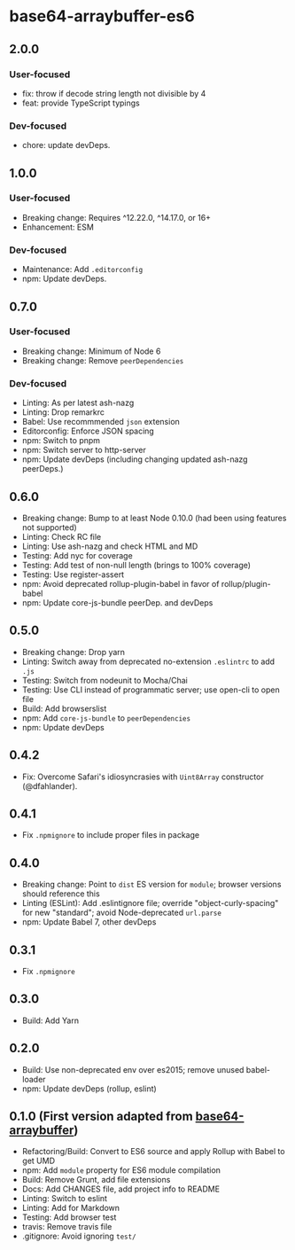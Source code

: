 # base64-arraybuffer-es6

## 2.0.0

### User-focused

- fix: throw if decode string length not divisible by 4
- feat: provide TypeScript typings

### Dev-focused

- chore: update devDeps.

## 1.0.0

### User-focused

- Breaking change: Requires ^12.22.0, ^14.17.0, or 16+
- Enhancement: ESM

### Dev-focused

- Maintenance: Add `.editorconfig`
- npm: Update devDeps.

## 0.7.0

### User-focused
- Breaking change: Minimum of Node 6
- Breaking change: Remove `peerDependencies`

### Dev-focused
- Linting: As per latest ash-nazg
- Linting: Drop remarkrc
- Babel: Use recommmended `json` extension
- Editorconfig: Enforce JSON spacing
- npm: Switch to pnpm
- npm: Switch server to http-server
- npm: Update devDeps (including changing updated ash-nazg peerDeps.)

## 0.6.0

- Breaking change: Bump to at least Node 0.10.0 (had been using features not supported)
- Linting: Check RC file
- Linting: Use ash-nazg and check HTML and MD
- Testing: Add nyc for coverage
- Testing: Add test of non-null length (brings to 100% coverage)
- Testing: Use register-assert
- npm: Avoid deprecated rollup-plugin-babel in favor of rollup/plugin-babel
- npm: Update core-js-bundle peerDep. and devDeps

## 0.5.0

- Breaking change: Drop yarn
- Linting: Switch away from deprecated no-extension `.eslintrc` to add `.js`
- Testing: Switch from nodeunit to Mocha/Chai
- Testing: Use CLI instead of programmatic server; use open-cli to open file
- Build: Add browserslist
- npm: Add `core-js-bundle` to `peerDependencies`
- npm: Update devDeps

## 0.4.2

- Fix: Overcome Safari's idiosyncrasies with `Uint8Array` constructor
    (@dfahlander).

## 0.4.1

- Fix `.npmignore` to include proper files in package

## 0.4.0

- Breaking change: Point to `dist` ES version for `module`; browser versions
    should reference this
- Linting (ESLint): Add .eslintignore file; override "object-curly-spacing"
    for new "standard"; avoid Node-deprecated `url.parse`
- npm: Update Babel 7, other devDeps

## 0.3.1

- Fix `.npmignore`

## 0.3.0

- Build: Add Yarn

## 0.2.0

- Build: Use non-deprecated env over es2015; remove unused babel-loader
- npm: Update devDeps (rollup, eslint)

## 0.1.0 (First version adapted from [base64-arraybuffer](https://github.com/niklasvh/base64-arraybuffer))

- Refactoring/Build: Convert to ES6 source and apply Rollup with
    Babel to get UMD
- npm: Add `module` property for ES6 module compilation
- Build: Remove Grunt, add file extensions
- Docs: Add CHANGES file, add project info to README
- Linting: Switch to eslint
- Linting: Add for Markdown
- Testing: Add browser test
- travis: Remove travis file
- .gitignore: Avoid ignoring `test/`
